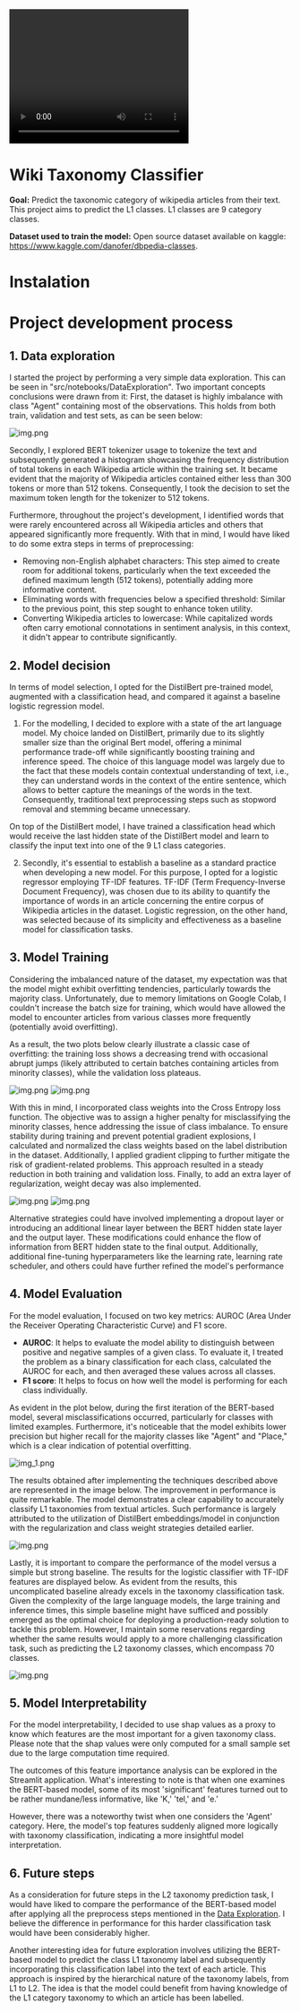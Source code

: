 <div align="center"> </div>
<video width="320" height="240" controls>
  <source src="./src/static_images/streamlit_demo.mp4" type="video/mp4">
</video>


#  Wiki Taxonomy Classifier

**Goal:** Predict the taxonomic category of wikipedia articles from their text. This project aims to
predict the L1 classes. L1 classes are 9 category classes.

**Dataset used to train the model:** Open source dataset available on kaggle: https://www.kaggle.com/danofer/dbpedia-classes.


# Instalation


# Project development process

## 1. Data exploration <a id="data-exploration-anchor"></a>

I started the project by performing a very simple data exploration. This can be seen in
"src/notebooks/DataExploration". Two important concepts conclusions were drawn from it: First, the
dataset is highly imbalance with class "Agent" containing most of the observations. This holds
from both train, validation and test sets, as can be seen below:

![img.png](src/static_images/class_imbalance.png)

Secondly, I explored BERT tokenizer usage to tokenize the text and subsequently generated a
histogram showcasing the frequency distribution of total tokens in each Wikipedia article within
the training set. It became evident that the majority of Wikipedia articles contained either less
than 300 tokens or more than 512 tokens. Consequently, I took the decision to set the maximum token
length for the tokenizer to 512 tokens.

Furthermore, throughout the project's development, I identified words that were rarely encountered
across all Wikipedia articles and others that appeared significantly more frequently. With that in
mind, I would have liked to do some extra steps in terms of preprocessing:
- Removing non-English alphabet characters: This step aimed to create room for additional tokens,
particularly when the text exceeded the defined maximum length (512 tokens), potentially adding more
informative content.
- Eliminating words with frequencies below a specified threshold: Similar to the previous point,
this step sought to enhance token utility.
- Converting Wikipedia articles to lowercase: While capitalized words often carry emotional
connotations in sentiment analysis, in this context, it didn't appear to contribute significantly.

## 2. Model decision

In terms of model selection, I opted for the DistilBert pre-trained model, augmented with a
classification head, and compared it against a baseline logistic regression model.

   1. For the modelling, I decided to explore with a state of the art language model. My choice
landed on DistilBert, primarily due to its slightly smaller size than the original Bert model,
offering a minimal performance trade-off while significantly boosting training and inference speed.
The choice of this language model was largely due to the fact that these models contain contextual
understanding of text, i.e., they can understand words in the context of the entire sentence, which
allows to better capture the meanings of the words in the text. Consequently, traditional text
preprocessing steps such as stopword removal and stemming became unnecessary.

   On top of the DistilBert model, I have trained a classification head which would receive the last
hidden state of the DistilBert model and learn to classify the input text into one of the 9 L1
    class categories.

   2. Secondly, it's essential to establish a baseline as a standard practice when developing a new
model. For this purpose, I opted for a logistic regressor employing TF-IDF features. TF-IDF (Term
Frequency-Inverse Document Frequency), was chosen due to its ability to quantify the importance of
words in an article concerning the entire corpus of Wikipedia articles in the dataset. Logistic
regression, on the other hand, was selected because of its simplicity and effectiveness as a
baseline model for classification tasks.

## 3. Model Training

Considering the imbalanced nature of the dataset, my expectation was that the model might exhibit
overfitting tendencies, particularly towards the majority class. Unfortunately, due to memory
limitations on Google Colab, I couldn't increase the batch size for training, which would have
allowed the model to encounter articles from various classes more frequently (potentially avoid
overfitting).

As a result, the two plots below clearly illustrate a classic case of overfitting: the training loss
shows a decreasing trend with occasional abrupt jumps (likely attributed to certain batches
containing articles from minority classes), while the validation loss plateaus.

![img.png](src/static_images/train_loss_bert_first_model.png)
![img.png](src/static_images/validation_loss_bert_first_model.png)

With this in mind, I incorporated class weights into the Cross Entropy loss function. The objective
was to assign a higher penalty for misclassifying the minority classes, hence addressing the issue
of class imbalance. To ensure stability during training and prevent potential gradient explosions,
I calculated and normalized the class weights based on the label distribution in the dataset.
Additionally, I applied gradient clipping to further mitigate the risk of gradient-related problems.
This approach resulted in a steady reduction in both training and validation loss. Finally, to add
an extra layer of regularization, weight decay was also implemented.

![img.png](src/static_images/training_loss_class_weights.png)
![img.png](src/static_images/validation_loss_class_weights.png)

Alternative strategies could have involved implementing a dropout layer or introducing an additional
linear layer between the BERT hidden state layer and the output layer. These modifications could
enhance the flow of information from BERT hidden state to the final output. Additionally,
additional fine-tuning hyperparameters like the learning rate, learning rate scheduler, and others
could have further refined the model's performance

## 4. Model Evaluation

For the model evaluation, I focused on two key metrics: AUROC (Area Under the Receiver Operating
Characteristic Curve) and F1 score.

   - **AUROC**: It helps to evaluate the model ability to distinguish between positive and
negative samples of a given class. To evaluate it, I treated the problem as a binary classification
for each class, calculated the AUROC for each, and then averaged these values across all classes.
   - **F1 score**: It helps to focus on how well the model is performing for each class
individually.

As evident in the plot below, during the first iteration of the BERT-based model, several
misclassifications occurred, particularly for classes with limited examples. Furthermore, it's
noticeable that the model exhibits lower precision but higher recall for the majority classes like
"Agent" and "Place," which is a clear indication of potential overfitting.

![img_1.png](src/static_images/performance_bert_model_initial.png)

The results obtained after implementing the techniques described above are represented in the image
below. The improvement in performance is quite remarkable. The model demonstrates a clear capability
to accurately classify L1 taxonomies from textual articles. Such performance is largely attributed
to the utilization of DistilBert embeddings/model in conjunction with the regularization
and class weight strategies detailed earlier.

![img.png](src/static_images/results_test_set_bert_with_class_weights.png)

Lastly, it is important to compare the performance of the model versus a simple but strong baseline.
The results for the logistic classifier with TF-IDF features are displayed below.
As evident from the results, this uncomplicated baseline already excels in the taxonomy
classification task.
Given the complexity of the large language models, the large training and inference
times, this simple baseline might have sufficed and possibly emerged as the optimal choice for
deploying a production-ready solution to tackle this problem. However, I maintain some reservations
regarding whether the same results would apply to a more challenging classification task, such as
predicting the L2 taxonomy classes, which encompass 70 classes.

![img.png](src/static_images/baseline_predictions.png)

## 5. Model Interpretability

For the model interpretability, I decided to use shap values as a proxy to know which features are
the most important for a given taxonomy class. Please note that the shap values were
only computed for a small sample set due to the large computation time required.

The outcomes of this feature importance analysis can be explored in the Streamlit application.
What's interesting to note is that when one examines the BERT-based model, some of its most
'significant' features turned out to be rather mundane/less informative, like 'K,' 'tel,' and 'e.'


However, there was a noteworthy twist when one considers the 'Agent' category. Here, the
model's top features suddenly aligned more logically with taxonomy classification,
indicating a more insightful model interpretation.


## 6. Future steps

As a consideration for future steps in the L2 taxonomy prediction task, I would have liked to
compare the performance of the BERT-based model after applying all the preprocess steps
mentioned in the [Data Exploration](#data-exploration-anchor).  I believe the difference in
performance for this harder classification task would have been considerably higher.

Another interesting idea for future exploration involves utilizing the BERT-based model to predict
the class L1 taxonomy label and subsequently incorporating this classification label into the text
of each article. This approach is inspired by the hierarchical nature of the taxonomy labels,
from L1 to L2. The idea is that the model could benefit from having knowledge of the L1 category
taxonomy to which an article has been labelled.
